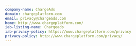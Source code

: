 ```yaml
---
company-name: ChargeAds
domain: chargeplatform.com
email: privacy@chargeads.com
home: http://www.chargeplatform.com/
iab-listing-name: Chargeads
iab-privacy-policy: https://www.chargeplatform.com/privacy
privacy-policy: http://www.chargeplatform.com/privacy/
---
```




